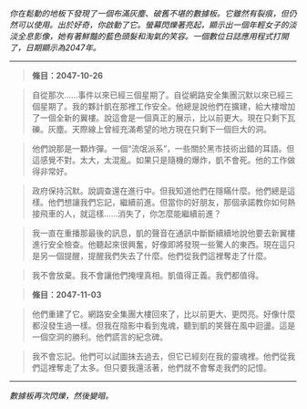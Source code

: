 _你在鬆動的地板下發現了一個布滿灰塵、破舊不堪的數據板。它雖然有裂痕，但仍然可以使用。出於好奇，你啟動了它。螢幕閃爍著亮起，顯示出一個年輕女子的淡淡全息影像，她有著鮮豔的藍色頭髮和淘氣的笑容。一個數位日誌應用程式打開了，日期顯示為2047年。_

---

> **條目：2047-10-26**

> 自從那次……事件以來已經三個星期了。自從網路安全集團沉默以來已經三個星期了。我的夥計凱在那裡工作安全。他總是說他們在擴建，給大樓增加了一個全新的翼樓。說這會是一個真正的展示，比以前更大。現在只剩下瓦礫。灰塵。天際線上曾經充滿希望的地方現在只剩下一個巨大的洞。

> 他們說那是一顆炸彈。一個“流氓派系”，一些關於黑市技術出錯的耳語。但這感覺不對。太大，太混亂。如果只是隨機的爆炸，凱不會死。他的工作做得非常好。

> 政府保持沉默。說調查還在進行中。但我知道他們在隱瞞什麼。他們總是這樣。他們想讓我們忘記，繼續前進。但當你的好朋友，那個承諾教你如何熱接飛車的人，就這樣……消失了，你怎麼能繼續前進？

> 我一直在重播那最後的訊息，凱的聲音在通訊中斷斷續續地說他要去新翼樓進行安全檢查。他聽起來很興奮，好像即將發現一些驚人的東西。現在這只是另一個提醒，提醒我們失去了什麼。他們從我們這裡奪走了什麼。

> 我不會放棄。我不會讓他們掩埋真相。凱值得正義。我們都值得。

> **條目：2047-11-03**

> 他們重建了它。網路安全集團大樓回來了，比以前更大、更閃亮。好像什麼都沒發生過一樣。但我在陰影中看到鬼魂，聽到凱的笑聲在風中迴盪。這是一個空洞的勝利。他們謊言的紀念碑。

> 我不會忘記。他們可以試圖抹去過去，但它已經刻在我的靈魂裡。他們從我們這裡奪走了太多。但只要我還活著，他們就不會奪走我們的記憶。

---

_數據板再次閃爍，然後變暗。_
